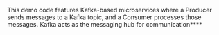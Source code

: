 This demo code features Kafka-based microservices where a Producer sends messages
to a Kafka topic, and a Consumer processes those messages. Kafka acts as the messaging hub for communication****
